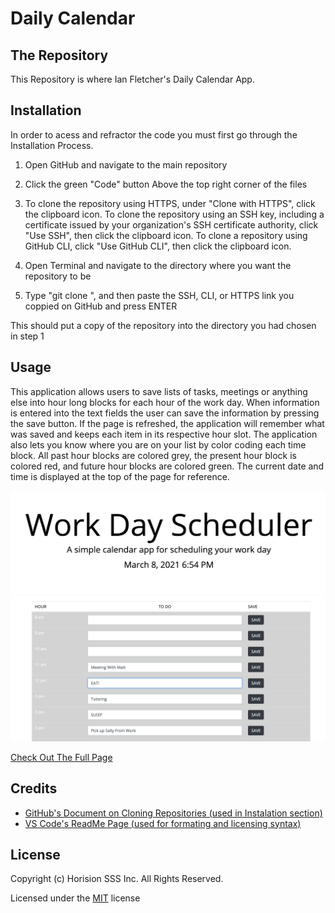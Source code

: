 # Daily Calendar

## The Repository 
This Repository is where Ian Fletcher's Daily Calendar App.

## Installation
In order to acess and refractor the code you must first go through the Installation Process.

1) Open GitHub and navigate to the main repository 

2) Click the green "Code" button Above the top right corner of the files 

3) To clone the repository using HTTPS, under "Clone with HTTPS", click the clipboard icon. To clone the repository using an SSH key, including a certificate issued by your organization's SSH certificate authority, click "Use SSH", then click the clipboard icon. To clone a repository using GitHub CLI, click "Use GitHub CLI", then click the clipboard icon.

4) Open Terminal and navigate to the directory where you want the repository to be 

5) Type "git clone ", and then paste the SSH, CLI, or HTTPS link you coppied on GitHub and press ENTER 

This should put a copy of the repository into the directory you had chosen in step 1

## Usage
This application allows users to save lists of tasks, meetings or anything else into hour long blocks for each hour of the work day. When information is entered into the text fields the user can save the information by pressing the save button. If the page is refreshed, the application will remember what was saved and keeps each item in its respective hour slot. The application also lets you know where you are on your list by color coding each time block. All past hour blocks are colored grey, the present hour block is colored red, and future hour blocks are colored green. The current date and time is displayed at the top of the page for reference.


![alt text](Assets/images/calendar2.png)
![alt text](Assets/images/calendar1.png)

[Check Out The Full Page](https://ianfletcher314.github.io/JSquiz/)

## Credits

- [GitHub's Document on Cloning Repositories (used in Instalation section)](https://docs.github.com/en/github/creating-cloning-and-archiving-repositories/cloning-a-repository) 
- [VS Code's ReadMe Page (used for formating and licensing syntax)](https://github.com/microsoft/vscode/blob/master/README.md)

## License 

Copyright (c) Horision SSS Inc. All Rights Reserved.

Licensed under the [MIT](license.txt) license
